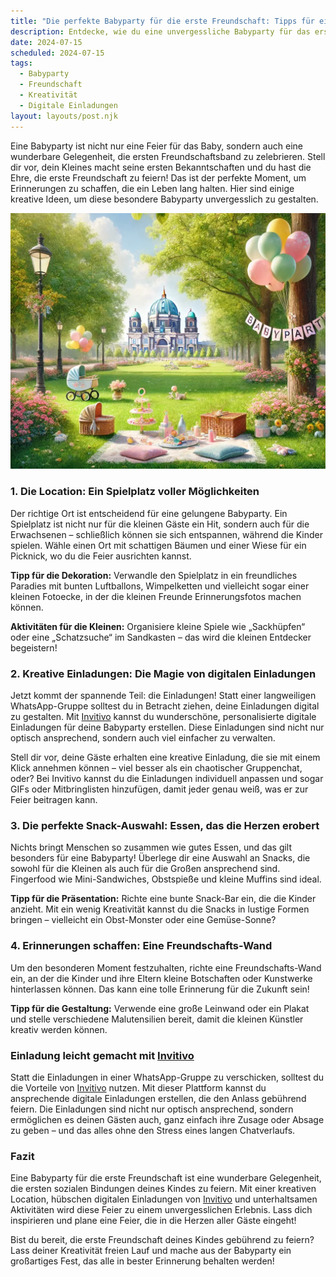 ```yaml
---
title: "Die perfekte Babyparty für die erste Freundschaft: Tipps für ein unvergessliches Erlebnis"
description: Entdecke, wie du eine unvergessliche Babyparty für das erste Freundschaftsband deines Kindes organisierst, inklusive kreativer Ideen und personalisierten digitalen Einladungen.
date: 2024-07-15
scheduled: 2024-07-15
tags:
  - Babyparty
  - Freundschaft
  - Kreativität
  - Digitale Einladungen
layout: layouts/post.njk
---
```


Eine Babyparty ist nicht nur eine Feier für das Baby, sondern auch eine wunderbare Gelegenheit, die ersten Freundschaftsband zu zelebrieren. Stell dir vor, dein Kleines macht seine ersten Bekanntschaften und du hast die Ehre, die erste Freundschaft zu feiern! Das ist der perfekte Moment, um Erinnerungen zu schaffen, die ein Leben lang halten. Hier sind einige kreative Ideen, um diese besondere Babyparty unvergesslich zu gestalten.

![Babyparty für die ersten Freundschaften](/img/picnic-park.webp)

### 1. **Die Location: Ein Spielplatz voller Möglichkeiten**

Der richtige Ort ist entscheidend für eine gelungene Babyparty. Ein Spielplatz ist nicht nur für die kleinen Gäste ein Hit, sondern auch für die Erwachsenen – schließlich können sie sich entspannen, während die Kinder spielen. Wähle einen Ort mit schattigen Bäumen und einer Wiese für ein Picknick, wo du die Feier ausrichten kannst.

**Tipp für die Dekoration:** Verwandle den Spielplatz in ein freundliches Paradies mit bunten Luftballons, Wimpelketten und vielleicht sogar einer kleinen Fotoecke, in der die kleinen Freunde Erinnerungsfotos machen können.

**Aktivitäten für die Kleinen:** Organisiere kleine Spiele wie „Sackhüpfen“ oder eine „Schatzsuche“ im Sandkasten – das wird die kleinen Entdecker begeistern!

### 2. **Kreative Einladungen: Die Magie von digitalen Einladungen**

Jetzt kommt der spannende Teil: die Einladungen! Statt einer langweiligen WhatsApp-Gruppe solltest du in Betracht ziehen, deine Einladungen digital zu gestalten. Mit [Invitivo](https://invitivo.com/) kannst du wunderschöne, personalisierte digitale Einladungen für deine Babyparty erstellen. Diese Einladungen sind nicht nur optisch ansprechend, sondern auch viel einfacher zu verwalten.

Stell dir vor, deine Gäste erhalten eine kreative Einladung, die sie mit einem Klick annehmen können – viel besser als ein chaotischer Gruppenchat, oder? Bei Invitivo kannst du die Einladungen individuell anpassen und sogar GIFs oder Mitbringlisten hinzufügen, damit jeder genau weiß, was er zur Feier beitragen kann.

### 3. **Die perfekte Snack-Auswahl: Essen, das die Herzen erobert**

Nichts bringt Menschen so zusammen wie gutes Essen, und das gilt besonders für eine Babyparty! Überlege dir eine Auswahl an Snacks, die sowohl für die Kleinen als auch für die Großen ansprechend sind. Fingerfood wie Mini-Sandwiches, Obstspieße und kleine Muffins sind ideal.

**Tipp für die Präsentation:** Richte eine bunte Snack-Bar ein, die die Kinder anzieht. Mit ein wenig Kreativität kannst du die Snacks in lustige Formen bringen – vielleicht ein Obst-Monster oder eine Gemüse-Sonne?

### 4. **Erinnerungen schaffen: Eine Freundschafts-Wand**

Um den besonderen Moment festzuhalten, richte eine Freundschafts-Wand ein, an der die Kinder und ihre Eltern kleine Botschaften oder Kunstwerke hinterlassen können. Das kann eine tolle Erinnerung für die Zukunft sein!

**Tipp für die Gestaltung:** Verwende eine große Leinwand oder ein Plakat und stelle verschiedene Malutensilien bereit, damit die kleinen Künstler kreativ werden können.

### **Einladung leicht gemacht mit [Invitivo](https://invitivo.com/create)**

Statt die Einladungen in einer WhatsApp-Gruppe zu verschicken, solltest du die Vorteile von [Invitivo](https://invitivo.com/) nutzen. Mit dieser Plattform kannst du ansprechende digitale Einladungen erstellen, die den Anlass gebührend feiern. Die Einladungen sind nicht nur optisch ansprechend, sondern ermöglichen es deinen Gästen auch, ganz einfach ihre Zusage oder Absage zu geben – und das alles ohne den Stress eines langen Chatverlaufs.

### **Fazit**

Eine Babyparty für die erste Freundschaft ist eine wunderbare Gelegenheit, die ersten sozialen Bindungen deines Kindes zu feiern. Mit einer kreativen Location, hübschen digitalen Einladungen von [Invitivo](https://invitivo.com/) und unterhaltsamen Aktivitäten wird diese Feier zu einem unvergesslichen Erlebnis. Lass dich inspirieren und plane eine Feier, die in die Herzen aller Gäste eingeht!

Bist du bereit, die erste Freundschaft deines Kindes gebührend zu feiern? Lass deiner Kreativität freien Lauf und mache aus der Babyparty ein großartiges Fest, das alle in bester Erinnerung behalten werden!
